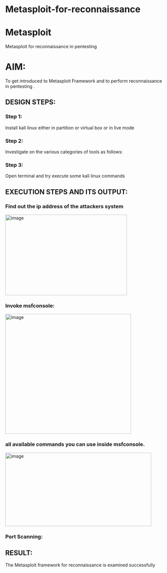 # Metasploit-for-reconnaissance
# Metasploit
Metasploit for reconnaissance in pentesting

# AIM:

To get introduced to Metasploit Framework and to  perform reconnaissance  in pentesting .

## DESIGN STEPS:

### Step 1:

Install kali linux either in partition or virtual box or in live mode

### Step 2:

Investigate on the various categories of tools as follows:

### Step 3:

Open terminal and try execute some kali linux commands

## EXECUTION STEPS AND ITS OUTPUT:

### Find out the ip address of the attackers system
<img width="384" height="255" alt="image" src="https://github.com/user-attachments/assets/955d165b-43c2-4f96-ad98-f53723d3ead5" />

### Invoke msfconsole:
<img width="397" height="379" alt="image" src="https://github.com/user-attachments/assets/673ab994-247f-473a-b52d-84de4fb4ef24" />

### all available commands you can use inside msfconsole.
<img width="461" height="232" alt="image" src="https://github.com/user-attachments/assets/a443bef4-af9b-4012-8f90-a0801a45ee61" />

### Port Scanning:










## RESULT:
The Metasploit framework for reconnaissance is  examined successfully
